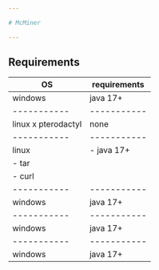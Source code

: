 ```yaml
---

# McMiner

---
```


## Requirements
| OS | requirements | 
|-----------|-----------|
| windows | java 17+ |
|-----------|-----------|
| linux x pterodactyl | none |
|-----------|-----------|
| linux | - java 17+
|          - tar
|          - curl |
|-----------|-----------|
| windows | java 17+ |
|-----------|-----------|
| windows | java 17+ |
|-----------|-----------|
| windows | java 17+ |
